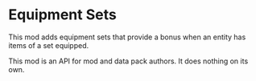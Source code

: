# Equipment Sets

This mod adds equipment sets that provide a bonus when an entity has items of a set equipped.

This mod is an API for mod and data pack authors. It does nothing on its own.

